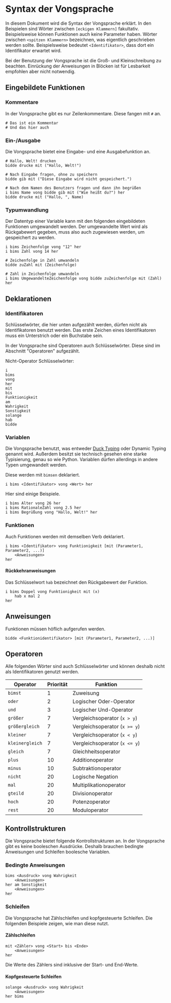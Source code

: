 # Syntax der Vongsprache

In diesem Dokument wird die Syntax der Vongsprache erklärt. In den Beispielen sind Wörter zwischen `[eckigen Klammern]` fakultativ. Beispielsweise können Funktionen auch keine Parameter haben. Wörter zwischen `<spitzen Klammern>` bezeichnen, was eigentlich geschrieben werden sollte. Beispielsweise bedeutet `<Identifikator>`, dass dort ein Identifikator erwartet wird.

Bei der Benutzung der Vongsprache ist die Groß- und Kleinschreibung zu beachten. Einrückung der Anweisungen in Blöcken ist für Lesbarkeit empfohlen aber nicht notwendig.

## Eingebildete Funktionen

### Kommentare

In der Vongsprache gibt es nur Zeilenkommentare. Diese fangen mit `#` an.
```
# Das ist ein Kommentar
# Und das hier auch
```

### Ein-/Ausgabe

Die Vongsprache bietet eine Eingabe- und eine Ausgabefunktion an.

```
# Hallo, Welt! drucken
bidde drucke mit ("Hallo, Welt!")

# Nach Eingabe fragen, ohne zu speichern
bidde gib mit ("Diese Eingabe wird nicht gespeichert.")

# Nach dem Namen des Benutzers fragen und dann ihn begrüßen
i bims Name vong bidde gib mit ("Wie heißt du?") her
bidde drucke mit ("Hallo, ", Name)
```

### Typumwandlung

Der Datentyp einer Variable kann mit den folgenden eingebildeten Funktionen umgewandelt werden. Der umgewandelte Wert wird als Rückgabewert gegeben, muss also auch zugewiesen werden, um gespeichert zu werden.

```
i bims Zeichenfolge vong "12" her
i bims Zahl vong 14 her

# Zeichenfolge in Zahl umwandeln
bidde zuZahl mit (Zeichenfolge)

# Zahl in Zeichenfolge umwandeln
i bims UmgewandelteZeichenfolge vong bidde zuZeichenfolge mit (Zahl) her
```

## Deklarationen

### Identifikatoren

Schlüsselwörter, die hier unten aufgezählt werden, dürfen nicht als Identifikatoren benutzt werden.
Das erste Zeichen eines Identifikatoren muss ein Unterstrich oder ein Buchstabe sein.

In der Vongsprache sind Operatoren auch Schlüsselwörter. Diese sind im Abschnitt "Operatoren" aufgezählt.

Nicht-Operator Schlüsselwörter:
```
i
bims
vong
her
mit
bis
Funktionigkeit
am
Wahrigkeit
Sonstigkeit
solange
hab
bidde
```

### Variablen

Die Vongsprache benutzt, was entweder [Duck Typing](https://de.wikipedia.org/wiki/Duck-Typing) oder Dynamic Typing genannt wird. Außerdem besitzt sie technisch gesehen eine starke Typisierung, genau so wie Python.
Variablen dürfen allerdings in andere Typen umgewandelt werden.

Diese werden mit `bimsen` deklariert.

```
i bims <Identifikator> vong <Wert> her
```

Hier sind einige Beispiele.

```
i bims Alter vong 26 her
i bims RationaleZahl vong 2.5 her
i bims Begrüßung vong "Hallo, Welt!" her
```

### Funktionen

Auch Funktionen werden mit demselben Verb deklariert.

```
i bims <Identifikator> vong Funktionigkeit [mit (Parameter1, Parameter2, ...)]
    <Anweisungen>
her
```

#### Rückkehranweisungen

Das Schlüsselwort `hab` bezeichnet den Rückgabewert der Funktion.

```
i bims Doppel vong Funktionigkeit mit (x)
    hab x mal 2
her
```

## Anweisungen

Funktionen müssen höflich aufgerufen werden.

```
bidde <Funktionidentifikator> [mit (Parameter1, Parameter2, ...)]
```

## Operatoren

Alle folgenden Wörter sind auch Schlüsselwörter und können deshalb nicht als Identifikatoren genutzt werden.

| Operator | Priorität | Funktion |
| --- | --- | --- |
| `bimst` | 1 | Zuweisung |
| `oder` | 2 | Logischer Oder-Operator |
| `und` | 3 | Logischer Und-Operator |
| `größer` | 7 | Vergleichsoperator (`x > y`) |
| `größergleich` | 7 | Vergleichsoperator (`x >= y`) |
| `kleiner` | 7 | Vergleichsoperator (`x < y`) |
| `kleinergleich` | 7 | Vergleichsoperator (`x <= y`) |
| `gleich` | 7 | Gleichheitsoperator |
| `plus` | 10 | Additionoperator |
| `minus` | 10 | Subtraktionoperator |
| `nicht` | 20 | Logische Negation |
| `mal` | 20 | Multiplikationoperator |
| `gteild` | 20 | Divisionoperator |
| `hoch` | 20 | Potenzoperator |
| `rest` | 20 | Moduloperator |

## Kontrollstrukturen

Die Vongsprache bietet folgende Kontrollstrukturen an. In der Vongsprache gibt es keine booleschen Ausdrücke.
Deshalb brauchen bedingte Anweisungen und Schleifen boolesche Variablen.

### Bedingte Anweisungen

```
bims <Ausdruck> vong Wahrigkeit
    <Anweisungen>
her am Sonstigkeit
    <Anweisungen>
her
```

### Schleifen

Die Vongsprache hat Zählschleifen und kopfgesteuerte Schleifen. Die folgenden Beispiele zeigen, wie man diese nutzt.

#### Zählschleifen

```
mit <Zähler> vong <Start> bis <Ende>
    <Anweisungen>
her
```

Die Werte des Zählers sind inklusive der Start- und End-Werte.

#### Kopfgesteuerte Schleifen

```
solange <Ausdruck> vong Wahrigkeit
    <Anweisungen>
her bims
```

